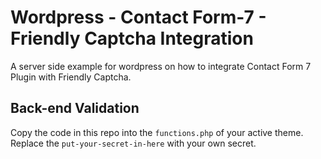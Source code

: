 # Wordpress - Contact Form-7 - Friendly Captcha Integration
A server side example for wordpress on how to integrate Contact Form 7 Plugin with Friendly Captcha.

## Back-end Validation
Copy the code in this repo into the `functions.php` of your active theme.
Replace the `put-your-secret-in-here` with your own secret.
